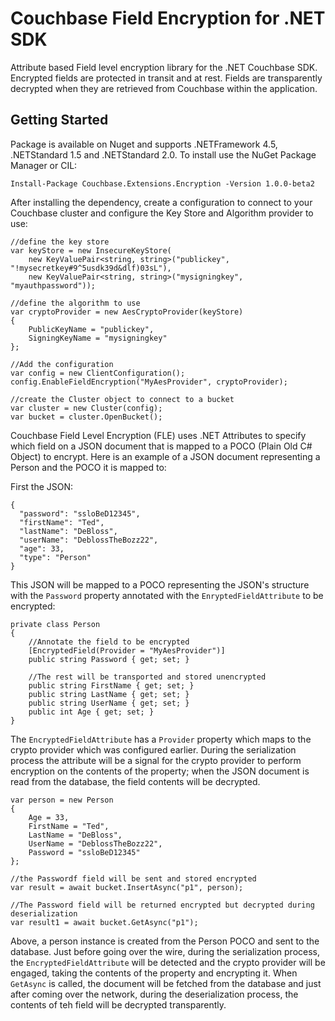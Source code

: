 # Couchbase Field Encryption for .NET SDK
Attribute based Field level encryption library for the .NET Couchbase SDK. Encrypted fields are protected in transit and at rest. Fields are transparently decrypted when they are retrieved from Couchbase within the application. 

## Getting Started ##
Package is available on Nuget and supports .NETFramework 4.5, .NETStandard 1.5 and .NETStandard 2.0. To install use the NuGet Package Manager or CIL:

``` 
Install-Package Couchbase.Extensions.Encryption -Version 1.0.0-beta2
```

After installing the dependency, create a configuration to connect to your Couchbase cluster and configure the Key Store and Algorithm provider to use:

```
//define the key store
var keyStore = new InsecureKeyStore(
    new KeyValuePair<string, string>("publickey", "!mysecretkey#9^5usdk39d&dlf)03sL"),
    new KeyValuePair<string, string>("mysigningkey", "myauthpassword"));

//define the algorithm to use
var cryptoProvider = new AesCryptoProvider(keyStore)
{
    PublicKeyName = "publickey",
    SigningKeyName = "mysigningkey"
};

//Add the configuration
var config = new ClientConfiguration();
config.EnableFieldEncryption("MyAesProvider", cryptoProvider);

//create the Cluster object to connect to a bucket
var cluster = new Cluster(config);
var bucket = cluster.OpenBucket();
```

Couchbase Field Level Encryption (FLE) uses .NET Attributes to specify which field on a JSON document that is mapped to a POCO (Plain Old C# Object) to encrypt. Here is an example of a JSON document representing a Person and the POCO it is mapped to:

First the JSON:
```
{
  "password": "ssloBeD12345",
  "firstName": "Ted",
  "lastName": "DeBloss",
  "userName": "DeblossTheBozz22",
  "age": 33,
  "type": "Person"
}
```
This JSON will be mapped to a POCO representing the JSON's structure with the `Password` property annotated with the `EnryptedFieldAttribute` to be encrypted:

```
private class Person
{
    //Annotate the field to be encrypted
    [EncryptedField(Provider = "MyAesProvider")]
    public string Password { get; set; }

    //The rest will be transported and stored unencrypted
    public string FirstName { get; set; }
    public string LastName { get; set; }
    public string UserName { get; set; }
    public int Age { get; set; }
}
```

The `EncryptedFieldAttribute` has a `Provider` property which maps to the crypto provider which was configured earlier. During the serialization process the attribute will be a signal for the crypto provider to perform encryption on the contents of the property; when the JSON document is read from the database, the field contents will be decrypted.

```
var person = new Person
{
    Age = 33,
    FirstName = "Ted",
    LastName = "DeBloss",
    UserName = "DeblossTheBozz22",
    Password = "ssloBeD12345"
};

//the Passwordf field will be sent and stored encrypted
var result = await bucket.InsertAsync("p1", person);

//The Password field will be returned encrypted but decrypted during deserialization
var result1 = await bucket.GetAsync("p1");
```
Above, a person instance is created from the Person POCO and sent to the database. Just before going over the wire, during the serialization process, the `EncryptedFieldAttribute` will be detected and the crypto provider will be engaged, taking the contents of the property and encrypting it. When `GetAsync` is called, the document will be fetched from the database and just after coming over the network, during the deserialization process, the contents of teh field will be decrypted transparently.